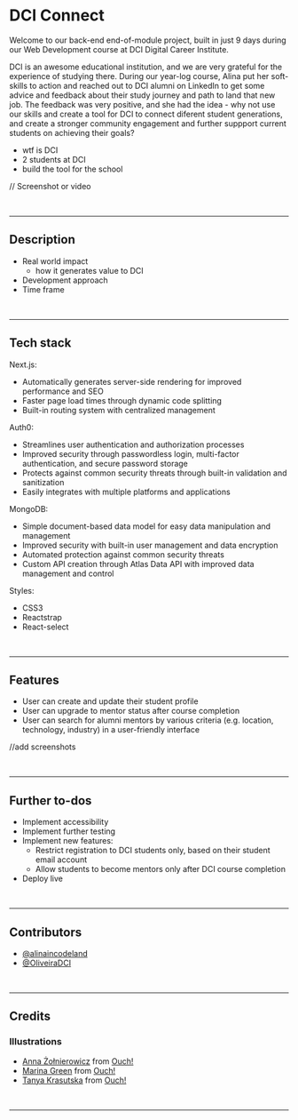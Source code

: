 # DCI Connect

Welcome to our back-end end-of-module project, built in just 9 days during our Web Development course at DCI Digital Career Institute.

DCI is an awesome educational institution, and we are very grateful for the experience of studying there. During our year-log course, Alina put her soft-skills to action and reached out to DCI alumni on LinkedIn to get some advice and feedback about their study journey and path to land that new job. The feedback was very positive, and she had the idea - why not use our skills and create a tool for DCI to connect diferent student generations, and create a stronger community engagement and further suppport current students on achieving their goals?

- wtf is DCI
- 2 students at DCI
- build the tool for the school

// Screenshot or video

</br>

---

## Description

- Real world impact
  - how it generates value to DCI
- Development approach
- Time frame

</br>

---

## Tech stack

Next.js:

- Automatically generates server-side rendering for improved performance and SEO
- Faster page load times through dynamic code splitting
- Built-in routing system with centralized management

Auth0:

- Streamlines user authentication and authorization processes
- Improved security through passwordless login, multi-factor authentication, and secure password storage
- Protects against common security threats through built-in validation and sanitization
- Easily integrates with multiple platforms and applications

MongoDB:

- Simple document-based data model for easy data manipulation and management
- Improved security with built-in user management and data encryption
- Automated protection against common security threats
- Custom API creation through Atlas Data API with improved data management and control

Styles:

- CSS3
- Reactstrap
- React-select

</br>

---

## Features

- User can create and update their student profile
- User can upgrade to mentor status after course completion
- User can search for alumni mentors by various criteria (e.g. location, technology, industry) in a user-friendly interface

//add screenshots

</br>

---

## Further to-dos

- Implement accessibility
- Implement further testing
- Implement new features:
  - Restrict registration to DCI students only, based on their student email account
  - Allow students to become mentors only after DCI course completion
- Deploy live

</br>

---

## Contributors

- [@alinaincodeland](https://github.com/alinaincodeland)
- [@OliveiraDCI](https://github.com/OliveiraDCI)

</br>

---

## Credits

### Illustrations

- <a href="https://icons8.com/illustrations/author/56v7RIkExgol">Anna Żołnierowicz</a> from <a href="https://icons8.com/illustrations">Ouch!</a>
- <a href="https://icons8.com/illustrations/author/259416">Marina Green</a> from <a href="https://icons8.com/illustrations">Ouch!</a>
- <a href="https://icons8.com/illustrations/author/iAdLsFJOKDrk">Tanya Krasutska</a> from <a href="https://icons8.com/illustrations">Ouch!</a>

</br>

---
